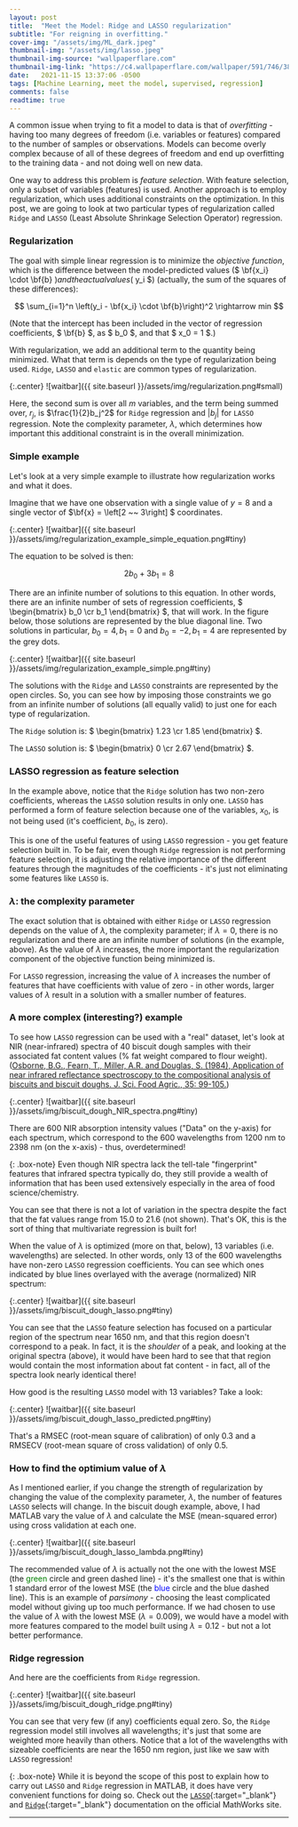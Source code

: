 ```yaml
---
layout: post
title:  "Meet the Model: Ridge and LASSO regularization"
subtitle: "For reigning in overfitting."
cover-img: "/assets/img/ML_dark.jpeg"
thumbnail-img: "/assets/img/lasso.jpeg"
thumbnail-img-source: "wallpaperflare.com"
thumbnail-img-link: "https://c4.wallpaperflare.com/wallpaper/591/746/388/cowboy-lasso-roping-wallpaper-preview.jpg"
date:   2021-11-15 13:37:06 -0500
tags: [Machine Learning, meet the model, supervised, regression]
comments: false
readtime: true
---
```


A common issue when trying to fit a model to data is that of _overfitting_ - having too many degrees of freedom (i.e. variables or features) compared to the number of samples or observations. Models can become overly complex because of all of these degrees of freedom and end up overfitting to the training data - and not doing well on new data.

One way to address this problem is _feature selection_. With feature selection, only a subset of variables (features) is used. Another approach is to employ regularization, which uses additional constraints on the optimization. In this post, we are going to look at two particular types of regularization called `Ridge` and `LASSO` (Least Absolute Shrinkage Selection Operator) regression.

### Regularization

The goal with simple linear regression is to minimize the _objective function_, which is the difference between the model-predicted values ($ \bf{x_i} \cdot \bf{b} $) and the actual values ($ y_i $) (actually, the sum of the squares of these differences):

$$
\sum_{i=1}^n \left(y_i - \bf{x_i} \cdot \bf{b}\right)^2 \rightarrow min
$$

(Note that the intercept has been included in the vector of regression coefficients, $ \bf{b} $, as $ b_0 $, and that $ x_0 = 1 $.)

With regularization, we add an additional term to the quantity being minimized. What that term is depends on the type of regularization being used. `Ridge`, `LASSO` and `elastic` are common types of regularization.

{:.center}
![waitbar]({{ site.baseurl }}/assets/img/regularization.png#small)

Here, the second sum is over all $m$ variables, and the term being summed over, $r_j$, is $\frac{1}{2}b_j^2$ for `Ridge` regression and $\lvert b_j \rvert$ for `LASSO` regression. Note the complexity parameter, $\lambda$, which determines how important this additional constraint is in the overall minimization.

### Simple example

Let's look at a very simple example to illustrate how regularization works and what it does.

Imagine that we have one observation with a single value of $y = 8$ and a single vector of $\bf{x} = \left[2 ~~ 3\right] $ coordinates.

{:.center}
![waitbar]({{ site.baseurl }}/assets/img/regularization_example_simple_equation.png#tiny)

The equation to be solved is then:

$$
2b_0 + 3b_1 = 8
$$

There are an infinite number of solutions to this equation. In other words, there are an infinite number of sets of regression coefficients, $ \begin{bmatrix} b_0 \cr b_1 \end{bmatrix} $, that will work. In the figure below, those solutions are represented by the blue diagonal line. Two solutions in particular, $b_0=4, b_1=0$ and $b_0=-2, b_1=4$ are represented by the grey dots.

{:.center}
![waitbar]({{ site.baseurl }}/assets/img/regularization_example_simple.png#tiny)

The solutions with the `Ridge` and `LASSO` constraints are represented by the open circles. So, you can see how by imposing those constraints we go from an infinite number of solutions (all equally valid) to just one for each type of regularization.

The `Ridge` solution is: $ \begin{bmatrix} 1.23 \cr 1.85 \end{bmatrix} $.

The `LASSO` solution is: $ \begin{bmatrix} 0 \cr 2.67 \end{bmatrix} $.

### LASSO regression as feature selection

In the example above, notice that the `Ridge` solution has two non-zero coefficients, whereas the `LASSO` solution results in only one. `LASSO` has performed a form of feature selection because one of the variables, $x_0$, is not being used (it's coefficient, $b_0$, is zero).

This is one of the useful features of using `LASSO` regression - you get feature selection built in. To be fair, even though `Ridge` regression is not performing feature selection, it is adjusting the relative importance of the different features through the magnitudes of the coefficients - it's just not eliminating some features like `LASSO` is.

### $\lambda$: the complexity parameter

The exact solution that is obtained with either `Ridge` or `LASSO` regression depends on the value of $\lambda$, the complexity parameter; if $\lambda=0$, there is no regularization and there are an infinite number of solutions (in the example, above). As the value of $\lambda$ increases, the more important the regularization component of the objective function being minimized is.

For `LASSO` regression, increasing the value of $\lambda$ increases the number of features that have coefficients with value of zero - in other words, larger values of $\lambda$ result in a solution with a smaller number of features.

### A more complex (interesting?) example

To see how `LASSO` regression can be used with a "real" dataset, let's look at NIR (near-infrared) spectra of 40 biscuit dough samples with their associated fat content values (% fat weight compared to flour weight). ([Osborne, B.G., Fearn, T., Miller, A.R. and Douglas, S. (1984), Application of near infrared reflectance spectroscopy to the compositional analysis of biscuits and biscuit doughs. J. Sci. Food Agric., 35: 99-105.](https://doi.org/10.1002/jsfa.2740350116))

{:.center}
![waitbar]({{ site.baseurl }}/assets/img/biscuit_dough_NIR_spectra.png#tiny)

There are 600 NIR absorption intensity values ("Data" on the y-axis) for each spectrum, which correspond to the 600 wavelengths from 1200 nm to 2398 nm (on the x-axis) - thus, overdetermined!

{: .box-note}
Even though NIR spectra lack the tell-tale "fingerprint" features that infrared spectra typically do, they still provide a wealth of information that has been used extensively especially in the area of food science/chemistry.

You can see that there is not a lot of variation in the spectra despite the fact that the fat values range from 15.0 to 21.6 (not shown). That's OK, this is the sort of thing that multivariate regression is built for!

When the value of $\lambda$ is optimized (more on that, below), 13 variables (i.e. wavelengths) are selected. In other words, only 13 of the 600 wavelengths have non-zero `LASSO` regression coefficients. You can see which ones indicated by blue lines overlayed with the average (normalized) NIR spectrum:

{:.center}
![waitbar]({{ site.baseurl }}/assets/img/biscuit_dough_lasso.png#tiny)

You can see that the `LASSO` feature selection has focused on a particular region of the spectrum near 1650 nm, and that this region doesn't correspond to a peak. In fact, it is the _shoulder_ of a peak, and looking at the original spectra (above), it would have been hard to see that that region would contain the most information about fat content - in fact, all of the spectra look nearly identical there!

How good is the resulting `LASSO` model with 13 variables? Take a look:

{:.center}
![waitbar]({{ site.baseurl }}/assets/img/biscuit_dough_lasso_predicted.png#tiny)

That's a RMSEC (root-mean square of calibration) of only 0.3 and a RMSECV (root-mean square of cross validation) of only 0.5.

### How to find the optimium value of $\lambda$

As I mentioned earlier, if you change the strength of regularization by changing the value of the complexity parameter, $\lambda$, the number of features `LASSO` selects will change. In the biscuit dough example, above, I had MATLAB vary the value of $\lambda$ and calculate the MSE (mean-squared error) using cross validation at each one.

{:.center}
![waitbar]({{ site.baseurl }}/assets/img/biscuit_dough_lasso_lambda.png#tiny)

The recommended value of $\lambda$ is actually not the one with the lowest MSE (the <span style="color:green"> green </span> circle and green dashed line) - it's the smallest one that is within 1 standard error of the lowest MSE (the <span style="color:blue"> blue </span> circle and the blue dashed line). This is an example of _parsimony_ - choosing the least complicated model without giving up too much performance. If we had chosen to use the value of $\lambda$ with the lowest MSE ($\lambda=0.009$), we would have a model with more features compared to the model built using $\lambda=0.12$ - but not a lot better performance.

### Ridge regression

And here are the coefficients from `Ridge` regression.

{:.center}
![waitbar]({{ site.baseurl }}/assets/img/biscuit_dough_ridge.png#tiny)

You can see that very few (if any) coefficients equal zero. So, the `Ridge` regression model still involves all wavelengths; it's just that some are weighted more heavily than others. Notice that a lot of the wavelengths with sizeable coefficients are near the 1650 nm region, just like we saw with `LASSO` regression!

{: .box-note}
While it is beyond the scope of this post to explain how to carry out `LASSO` and `Ridge` regression in MATLAB, it does have very convenient functions for doing so. Check out the [`LASSO`](https://www.mathworks.com/help/stats/lasso.html){:target="_blank"} and [`Ridge`](https://www.mathworks.com/help/stats/ridge.html){:target="_blank"} documentation on the official MathWorks site.

---